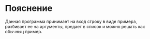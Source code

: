 # Пояснение
Данная программа принимает на вход строку в виде примера, разбивает ее на аргументы, предает в список и можно решать как обычныц пример.